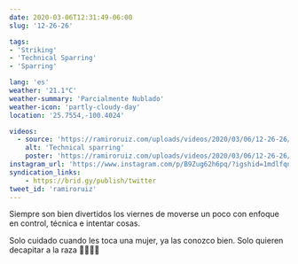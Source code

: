 ```yaml
---
date: 2020-03-06T12:31:49-06:00
slug: '12-26-26'

tags:
- 'Striking'
- 'Technical Sparring'
- 'Sparring'

lang: 'es'
weather: '21.1°C'
weather-summary: 'Parcialmente Nublado'
weather-icon: 'partly-cloudy-day'
location: '25.7554,-100.4024'

videos:
  - source: 'https://ramiroruiz.com/uploads/videos/2020/03/06/12-26-26/technical-sparring.mp4'
    alt: 'Technical sparring'
    poster: 'https://ramiroruiz.com/uploads/videos/2020/03/06/12-26-26/poster.jpg'
instagram_url: 'https://www.instagram.com/p/B9Zug62h6pq/?igshid=1mdlfqnlwiwlo'
syndication_links:
    - https://brid.gy/publish/twitter
tweet_id: 'ramiroruiz'
---
```

Siempre son bien divertidos los viernes de moverse un poco con enfoque en control, técnica e intentar cosas. 

Solo cuidado cuando les toca una mujer, ya las conozco bien. Solo quieren decapitar a la raza 🙆🏻‍♂️😅 

   